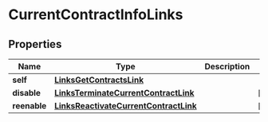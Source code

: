 
# CurrentContractInfoLinks

## Properties
Name | Type | Description | Notes
------------ | ------------- | ------------- | -------------
**self** | [**LinksGetContractsLink**](LinksGetContractsLink.md) |  | 
**disable** | [**LinksTerminateCurrentContractLink**](LinksTerminateCurrentContractLink.md) |  |  [optional]
**reenable** | [**LinksReactivateCurrentContractLink**](LinksReactivateCurrentContractLink.md) |  |  [optional]



